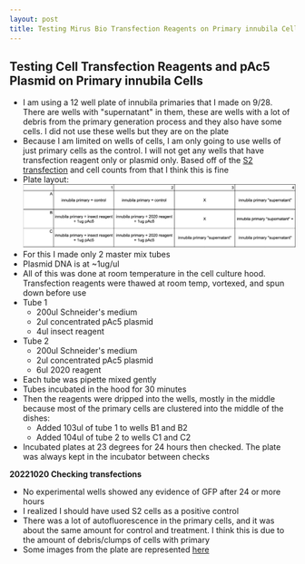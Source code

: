 ```yaml
---
layout: post
title: Testing Mirus Bio Transfection Reagents on Primary innubila Cells
---
```


## Testing Cell Transfection Reagents and pAc5 Plasmid on Primary innubila Cells

- I am using a 12 well plate of innubila primaries that I made on 9/28. There are wells with "supernatant" in them, these are wells with a lot of debris from the primary generation process and they also have some cells. I did not use these wells but they are on the plate
- Because I am limited on wells of cells, I am only going to use wells of just primary cells as the control. I will not get any wells that have transfection reagent only or plasmid only. Based off of the [S2 transfection](https://meschedl.github.io/Unckless-Lab-Notebook-Maggie/2022/10/12/S2-cell-transfections-test.html) and cell counts from that I think this is fine
- Plate layout:
![](https://raw.githubusercontent.com/meschedl/Unckless-Lab-Notebook-Maggie/master/images/20221019-innubila-primary-transfection-plate-layout.png)
- For this I made only 2 master mix tubes
- Plasmid DNA is at ~1ug/ul
- All of this was done at room temperature in the cell culture hood. Transfection reagents were thawed at room temp, vortexed, and spun down before use
- Tube 1
  - 200ul Schneider's medium
  - 2ul concentrated pAc5 plasmid
  - 4ul insect reagent
- Tube 2
  - 200ul Schneider's medium
  - 2ul concentrated pAc5 plasmid
  - 6ul 2020 reagent
- Each tube was pipette mixed gently
- Tubes incubated in the hood for 30 minutes
- Then the reagents were dripped into the wells, mostly in the middle because most of the primary cells are clustered into the middle of the dishes:
  - Added 103ul of tube 1 to wells B1 and B2
  - Added 104ul of tube 2 to wells C1 and C2
- Incubated plates at 23 degrees for 24 hours then checked. The plate was always kept in the incubator between checks

**20221020 Checking transfections**
- No experimental wells showed any evidence of GFP after 24 or more hours
- I realized I should have used S2 cells as a positive control
- There was a lot of autofluorescence in the primary cells, and it was about the same amount for control and treatment. I think this is due to the amount of debris/clumps of cells with primary
- Some images from the plate are represented [here](https://docs.google.com/presentation/d/15eDI-euD43Y6yij2XHL6VOtLP5JASkl-z1h8YMmu9Ho/edit#slide=id.p)
